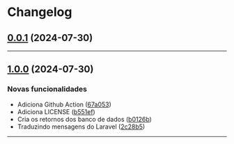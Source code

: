 <!--- BEGIN HEADER -->
# Changelog


<!--- END HEADER -->

## [0.0.1](https://github.com/celsonery/db-sync/compare/0.0.0...v0.0.1) (2024-07-30)


---

## [1.0.0](https://github.com/celsonery/db-sync/compare/17e71ea0ef1b8544c5e01b1a194004a2d7f582b2...v1.0.0) (2024-07-30)

### Novas funcionalidades

* Adiciona Github Action ([67a053](https://github.com/celsonery/db-sync/commit/67a053585bad3792058b42000dda1dd5808633fa))
* Adiciona LICENSE ([b551ef](https://github.com/celsonery/db-sync/commit/b551ef8f039e0328fcefdd7f3430e42afc553dcf))
* Cria os retornos dos banco de dados ([b0126b](https://github.com/celsonery/db-sync/commit/b0126b9a70f9dc36474d8959e6bf2bea92974ee3))
* Traduzindo mensagens do Laravel ([2c28b5](https://github.com/celsonery/db-sync/commit/2c28b5f5a31cd4f815969b1aad24c9c48d74360f))


---

